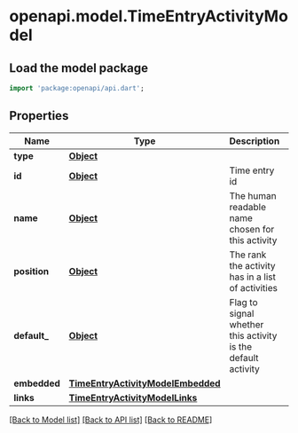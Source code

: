 # openapi.model.TimeEntryActivityModel

## Load the model package
```dart
import 'package:openapi/api.dart';
```

## Properties
Name | Type | Description | Notes
------------ | ------------- | ------------- | -------------
**type** | [**Object**](Object.md) |  | 
**id** | [**Object**](.md) | Time entry id | 
**name** | [**Object**](.md) | The human readable name chosen for this activity | 
**position** | [**Object**](.md) | The rank the activity has in a list of activities | 
**default_** | [**Object**](.md) | Flag to signal whether this activity is the default activity | 
**embedded** | [**TimeEntryActivityModelEmbedded**](TimeEntryActivityModelEmbedded.md) |  | 
**links** | [**TimeEntryActivityModelLinks**](TimeEntryActivityModelLinks.md) |  | 

[[Back to Model list]](../README.md#documentation-for-models) [[Back to API list]](../README.md#documentation-for-api-endpoints) [[Back to README]](../README.md)


